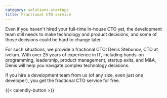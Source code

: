 ```yaml
---
category: solutions-startups
title: Fractional CTO service
---
```


Even if you haven't hired your full-time in-house CTO yet, the development
team still needs to make technology and product decisions, and some of those
decisions could be hard to change later.

For such situations, we provide a fractional CTO: Denis Stebunov, CTO at ivelum.
With over 25 years of experience in IT, including hands-on programming, leadership,
product management, startup exits, and M&A, Denis will help you navigate complex
technology decisions.

If you hire a development team from us (of any size, even just one developer),
you get the fractional CTO service for free.

{{< calendly-button >}}
